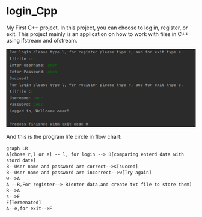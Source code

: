 # login_Cpp

My First C++ project.
In this project, you can choose to log in, register, or exit.
This project mainly is an application on how to work with files in C++ using ifstream and ofstream.

![console screenshot](./img.png)

And this is the program life circle in flow chart:

```mermaid
graph LR
A[chose r,l or e] -- l, for login --> B[comparing enterd data with stord date]
B--User name and password are correct-->s[succed]
B--User name and password are incorrect-->w[Try again]
w-->A
A --R,For register--> R(enter data,and create txt file to store them)
R-->A
s-->F
F[Termenated]
A--e,for exit-->F

